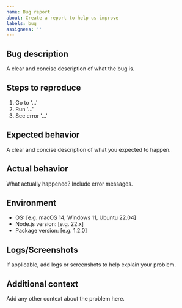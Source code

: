 ```yaml
---
name: Bug report
about: Create a report to help us improve
labels: bug
assignees: ''
---
```


## Bug description
A clear and concise description of what the bug is.

## Steps to reproduce
1. Go to '...'
2. Run '...'
3. See error '...'

## Expected behavior
A clear and concise description of what you expected to happen.

## Actual behavior
What actually happened? Include error messages.

## Environment
- OS: [e.g. macOS 14, Windows 11, Ubuntu 22.04]
- Node.js version: [e.g. 22.x]
- Package version: [e.g. 1.2.0]

## Logs/Screenshots
If applicable, add logs or screenshots to help explain your problem.

## Additional context
Add any other context about the problem here.
